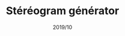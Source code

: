 ---
layout: ../../layouts/ProjectLayout.astro
title: Stéréogram générator
date: 2019/10
sumary: ~
tags: ~
value: ~
thumbnails: ~
---